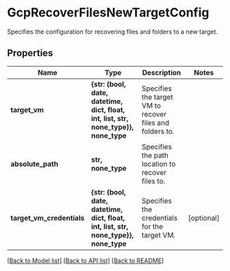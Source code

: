 # GcpRecoverFilesNewTargetConfig

Specifies the configuration for recovering files and folders to a new target.

## Properties
Name | Type | Description | Notes
------------ | ------------- | ------------- | -------------
**target_vm** | **{str: (bool, date, datetime, dict, float, int, list, str, none_type)}, none_type** | Specifies the target VM to recover files and folders to. | 
**absolute_path** | **str, none_type** | Specifies the path location to recover files to. | 
**target_vm_credentials** | **{str: (bool, date, datetime, dict, float, int, list, str, none_type)}, none_type** | Specifies the credentials for the target VM. | [optional] 

[[Back to Model list]](../README.md#documentation-for-models) [[Back to API list]](../README.md#documentation-for-api-endpoints) [[Back to README]](../README.md)



